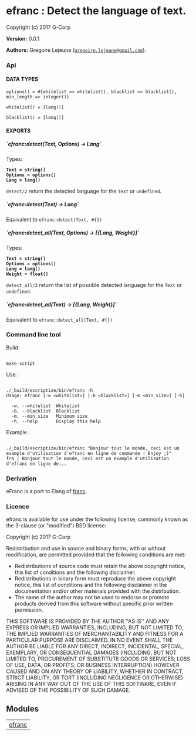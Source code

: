 

# efranc : Detect the language of text. #

Copyright (c) 2017 G-Corp

__Version:__ 0.0.1

__Authors:__ Gregoire Lejeune ([`gregoire.lejeune@gmail.com`](mailto:gregoire.lejeune@gmail.com)).


### Api ###


#### DATA TYPES ####

`options() = #{whitelist => whitelist(), blacklist => blacklist(), min_length => integer()}`

`whitelist() = [lang()]`

`blacklist() = [lang()]`


#### EXPORTS ####

<h5>`efranc:detect(Text, Options) -> Lang`</h5>

Types:

__`Text = string()`<br />`Options = options()`<br />`Lang = lang()`__

`detect/2` return the detected language for the `Text` or `undefined`.

<h5>`efranc:detect(Text) -> Lang`</h5>

Equivalent to `efranc:detect(Text, #{})`

<h5>`efranc:detect_all(Text, Options) -> [{Lang, Weight}]`</h5>

Types:

__`Text = string()`<br />`Options = options()`<br />`Lang = lang()`<br />`Weight = float()`__

`detect_all/2` return the list of possible detected language for the `Text` or `undefined`.

<h5>`efranc:detect_all(Text) -> [{Lang, Weight}]`</h5>

Equivalent to `efranc:detect_all(Text, #{})`


### Command line tool ###

Build:

```

make script

```

Use :

```

./_build/escriptize/bin/efranc -h
Usage: efranc [-w <whitelist>] [-b <blacklist>] [-m <min_size>] [-h]

  -w, --whitelist  Whitelist
  -b, --blacklist  Blacklist
  -m, --min_size   Minimum size
  -h, --help       Display this help

```

Example :

```

./_build/escriptize/bin/efranc "Bonjour tout le monde, ceci est un example d'utilisation d'efranc en ligne de commande ! Enjoy ;)"
fra | Bonjour tout le monde, ceci est un example d'utilisation d'efranc en ligne de...

```


### Derivation ###

eFranc is a port to Elang of [franc](https://github.com/wooorm/franc).


### Licence ###

efranc is available for use under the following license, commonly known as the 3-clause (or "modified") BSD license:

Copyright (c) 2017 G-Corp<br />

Redistribution and use in source and binary forms, with or without modification, are permitted provided that the following conditions are met:

* Redistributions of source code must retain the above copyright notice, this list of conditions and the following disclaimer.
* Redistributions in binary form must reproduce the above copyright notice, this list of conditions and the following disclaimer in the documentation and/or other materials provided with the distribution.
* The name of the author may not be used to endorse or promote products derived from this software without specific prior written permission.



THIS SOFTWARE IS PROVIDED BY THE AUTHOR ''AS IS'' AND ANY EXPRESS OR IMPLIED WARRANTIES, INCLUDING, BUT NOT LIMITED TO, THE IMPLIED WARRANTIES OF MERCHANTABILITY AND FITNESS FOR A PARTICULAR PURPOSE ARE DISCLAIMED. IN NO EVENT SHALL THE AUTHOR BE LIABLE FOR ANY DIRECT, INDIRECT, INCIDENTAL, SPECIAL, EXEMPLARY, OR CONSEQUENTIAL DAMAGES (INCLUDING, BUT NOT LIMITED TO, PROCUREMENT OF SUBSTITUTE GOODS OR SERVICES; LOSS OF USE, DATA, OR PROFITS; OR BUSINESS INTERRUPTION) HOWEVER CAUSED AND ON ANY THEORY OF LIABILITY, WHETHER IN CONTRACT, STRICT LIABILITY, OR TORT (INCLUDING NEGLIGENCE OR OTHERWISE) ARISING IN ANY WAY OUT OF THE USE OF THIS SOFTWARE, EVEN IF ADVISED OF THE POSSIBILITY OF SUCH DAMAGE.


## Modules ##


<table width="100%" border="0" summary="list of modules">
<tr><td><a href="efranc.md" class="module">efranc</a></td></tr></table>

